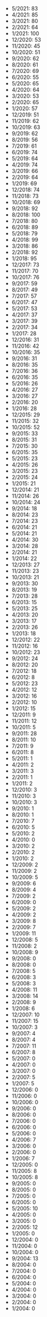 *  5/2021: 83
*  4/2021: 85
*  3/2021: 80
*  2/2021: 64
*  1/2021: 100
*  12/2020: 53
*  11/2020: 45
*  10/2020: 51
*  9/2020: 62
*  8/2020: 61
*  7/2020: 69
*  6/2020: 55
*  5/2020: 65
*  4/2020: 64
*  3/2020: 53
*  2/2020: 65
*  1/2020: 57
*  12/2019: 51
*  11/2019: 62
*  10/2019: 63
*  9/2019: 62
*  8/2019: 56
*  7/2019: 61
*  6/2019: 74
*  5/2019: 64
*  4/2019: 74
*  3/2019: 66
*  2/2019: 64
*  1/2019: 69
*  12/2018: 74
*  11/2018: 73
*  10/2018: 69
*  9/2018: 92
*  8/2018: 100
*  7/2018: 80
*  6/2018: 89
*  5/2018: 79
*  4/2018: 99
*  3/2018: 86
*  2/2018: 92
*  1/2018: 95
*  12/2017: 73
*  11/2017: 70
*  10/2017: 76
*  9/2017: 59
*  8/2017: 49
*  7/2017: 57
*  6/2017: 47
*  5/2017: 53
*  4/2017: 37
*  3/2017: 39
*  2/2017: 34
*  1/2017: 28
*  12/2016: 31
*  11/2016: 42
*  10/2016: 35
*  9/2016: 31
*  8/2016: 35
*  7/2016: 36
*  6/2016: 35
*  5/2016: 26
*  4/2016: 27
*  3/2016: 27
*  2/2016: 20
*  1/2016: 28
*  12/2015: 29
*  11/2015: 32
*  10/2015: 52
*  9/2015: 33
*  8/2015: 31
*  7/2015: 30
*  6/2015: 35
*  5/2015: 23
*  4/2015: 26
*  3/2015: 23
*  2/2015: 24
*  1/2015: 21
*  12/2014: 21
*  11/2014: 26
*  10/2014: 24
*  9/2014: 18
*  8/2014: 23
*  7/2014: 23
*  6/2014: 21
*  5/2014: 21
*  4/2014: 30
*  3/2014: 28
*  2/2014: 21
*  1/2014: 22
*  12/2013: 27
*  11/2013: 23
*  10/2013: 21
*  9/2013: 30
*  8/2013: 19
*  7/2013: 28
*  6/2013: 15
*  5/2013: 25
*  4/2013: 20
*  3/2013: 17
*  2/2013: 26
*  1/2013: 18
*  12/2012: 22
*  11/2012: 16
*  10/2012: 23
*  9/2012: 24
*  8/2012: 20
*  7/2012: 18
*  6/2012: 8
*  5/2012: 23
*  4/2012: 12
*  3/2012: 16
*  2/2012: 10
*  1/2012: 15
*  12/2011: 9
*  11/2011: 12
*  10/2011: 5
*  9/2011: 28
*  8/2011: 10
*  7/2011: 9
*  6/2011: 8
*  5/2011: 1
*  4/2011: 2
*  3/2011: 3
*  2/2011: 1
*  1/2011: 2
*  12/2010: 3
*  11/2010: 3
*  10/2010: 3
*  9/2010: 1
*  8/2010: 1
*  7/2010: 7
*  6/2010: 5
*  5/2010: 2
*  4/2010: 0
*  3/2010: 2
*  2/2010: 2
*  1/2010: 2
*  12/2009: 2
*  11/2009: 2
*  10/2009: 5
*  9/2009: 6
*  8/2009: 4
*  7/2009: 2
*  6/2009: 0
*  5/2009: 2
*  4/2009: 2
*  3/2009: 8
*  2/2009: 7
*  1/2009: 11
*  12/2008: 5
*  11/2008: 2
*  10/2008: 9
*  9/2008: 0
*  8/2008: 0
*  7/2008: 5
*  6/2008: 3
*  5/2008: 3
*  4/2008: 11
*  3/2008: 14
*  2/2008: 9
*  1/2008: 6
*  12/2007: 10
*  11/2007: 15
*  10/2007: 3
*  9/2007: 4
*  8/2007: 4
*  7/2007: 11
*  6/2007: 8
*  5/2007: 0
*  4/2007: 0
*  3/2007: 0
*  2/2007: 5
*  1/2007: 5
*  12/2006: 0
*  11/2006: 0
*  10/2006: 0
*  9/2006: 0
*  8/2006: 0
*  7/2006: 0
*  6/2006: 0
*  5/2006: 0
*  4/2006: 7
*  3/2006: 0
*  2/2006: 0
*  1/2006: 7
*  12/2005: 0
*  11/2005: 8
*  10/2005: 8
*  9/2005: 0
*  8/2005: 0
*  7/2005: 0
*  6/2005: 0
*  5/2005: 10
*  4/2005: 0
*  3/2005: 0
*  2/2005: 12
*  1/2005: 0
*  12/2004: 0
*  11/2004: 0
*  10/2004: 0
*  9/2004: 13
*  8/2004: 0
*  7/2004: 0
*  6/2004: 0
*  5/2004: 0
*  4/2004: 0
*  3/2004: 0
*  2/2004: 0
*  1/2004: 0